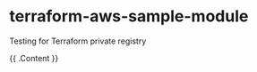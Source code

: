 # terraform-aws-sample-module
Testing for Terraform private registry

<!-- BEGIN_TF_DOCS -->
{{ .Content }}
<!-- END_TF_DOCS -->
